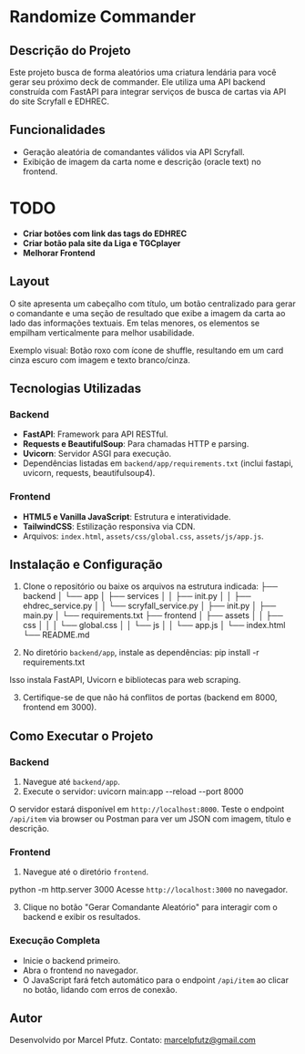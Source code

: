 # Randomize Commander

## Descrição do Projeto

Este projeto busca de forma aleatórios uma criatura lendária para você gerar seu próximo deck de commander.
Ele utiliza uma API backend construída com FastAPI para integrar serviços de busca de cartas via API do site Scryfall e EDHREC.

## Funcionalidades

- Geração aleatória de comandantes válidos via API Scryfall.
- Exibição de imagem da carta nome e descrição (oracle text) no frontend.
<!-- - Integração opcional com EDHREC para tags e links.
- Design responsivo: layout flexível para desktop e mobile, com estados de loading e erro.
- Suporte a CORS para comunicação entre frontend (porta 3000) e backend (porta 8000). -->

# TODO
- **Criar botões com link das tags do EDHREC**
- **Criar botão pala site da Liga e TGCplayer**
- **Melhorar Frontend**



## Layout

O site apresenta um cabeçalho com título, um botão centralizado para gerar o comandante e uma seção de resultado que exibe a imagem da carta ao lado das informações textuais. Em telas menores, os elementos se empilham verticalmente para melhor usabilidade.

Exemplo visual: Botão roxo com ícone de shuffle, resultando em um card cinza escuro com imagem e texto branco/cinza.

## Tecnologias Utilizadas

### Backend
- **FastAPI**: Framework para API RESTful.
- **Requests e BeautifulSoup**: Para chamadas HTTP e parsing.
- **Uvicorn**: Servidor ASGI para execução.
- Dependências listadas em `backend/app/requirements.txt` (inclui fastapi, uvicorn, requests, beautifulsoup4).

### Frontend
- **HTML5 e Vanilla JavaScript**: Estrutura e interatividade.
- **TailwindCSS**: Estilização responsiva via CDN.
- Arquivos: `index.html`, `assets/css/global.css`, `assets/js/app.js`.

## Instalação e Configuração

1. Clone o repositório ou baixe os arquivos na estrutura indicada:
├── backend
│ └── app
│ ├── services
│ │ ├── init.py
│ │ ├── ehdrec_service.py
│ │ └── scryfall_service.py
│ ├── init.py
│ ├── main.py
│ └── requirements.txt
├── frontend
│ ├── assets
│ │ ├── css
│ │ │ └── global.css
│ │ └── js
│ │ └── app.js
│ └── index.html
└── README.md


2. No diretório `backend/app`, instale as dependências:
pip install -r requirements.txt

Isso instala FastAPI, Uvicorn e bibliotecas para web scraping.

3. Certifique-se de que não há conflitos de portas (backend em 8000, frontend em 3000).

## Como Executar o Projeto

### Backend
1. Navegue até `backend/app`.
2. Execute o servidor:
uvicorn main:app --reload --port 8000

O servidor estará disponível em `http://localhost:8000`. Teste o endpoint `/api/item` via browser ou Postman para ver um JSON com imagem, título e descrição.

### Frontend
1. Navegue até o diretório `frontend`.

python -m http.server 3000
Acesse `http://localhost:3000` no navegador.

3. Clique no botão "Gerar Comandante Aleatório" para interagir com o backend e exibir os resultados.

### Execução Completa
- Inicie o backend primeiro.
- Abra o frontend no navegador.
- O JavaScript fará fetch automático para o endpoint `/api/item` ao clicar no botão, lidando com erros de conexão.

## Autor

Desenvolvido por Marcel Pfutz. Contato: marcelpfutz@gmail.com

